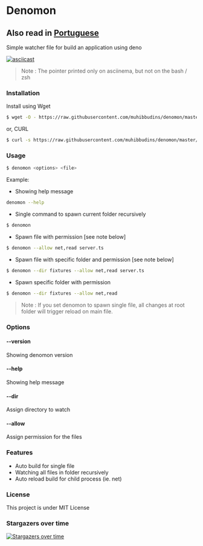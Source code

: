 # Denomon

## Also read in [Portuguese](https://github.com/muhibbudins/denomon/blob/master/README-pt-BR.md) 

Simple watcher file for build an application using deno

[![asciicast](https://asciinema.org/a/kkoeCdKB5bKgCLY7XzHsmbFZy.png)](https://asciinema.org/a/kkoeCdKB5bKgCLY7XzHsmbFZy)

> Note : The pointer printed only on asciinema, but not on the bash / zsh

### Installation

Install using Wget

```bash
$ wget -O - https://raw.githubusercontent.com/muhibbudins/denomon/master/install.sh | sh
```

or, CURL
```bash
$ curl -s https://raw.githubusercontent.com/muhibbudins/denomon/master/install.sh | sh
```

### Usage

```bash
$ denomon <options> <file>
```

Example:

- Showing help message

```bash
denomon --help
```

- Single command to spawn current folder recursively

```bash
$ denomon
```

- Spawn file with permission [see note below]

```bash
$ denomon --allow net,read server.ts
```

- Spawn file with specific folder and permission [see note below]

```bash
$ denomon --dir fixtures --allow net,read server.ts
```

- Spawn specific folder with permission

```bash
$ denomon --dir fixtures --allow net,read
```

> Note : If you set denomon to spawn single file, all changes at root folder will trigger reload on main file.


### Options

#### --version

Showing denomon version

#### --help

Showing help message

#### --dir

Assign directory to watch

#### --allow

Assign permission for the files

### Features

- Auto build for single file
- Watching all files in folder recursively
- Auto reload build for child process (ie. net)

### License

This project is under MIT License

### Stargazers over time

[![Stargazers over time](https://starchart.cc/muhibbudins/denomon.svg)](https://starchart.cc/muhibbudins/denomon)
      